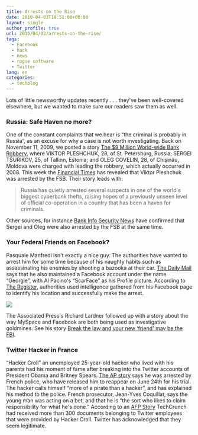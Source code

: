 ```yaml
---
title: Arrests on the Rise
date: 2010-04-03T18:51:00+00:00
layout: single
author_profile: true
url: 2010/04/03/arrests-on-the-rise/
tags:
  - Facebook
  - hack
  - news
  - rogue software
  - Twitter
lang: en
categories: 
  - techblog
---
```

Lots of little newsworthy updates recently . . . they've been well-covered elsewhere, but we wanted to make sure our readers saw them as well.

### Russia: Safe Haven no more?

One of the constant complaints that we hear is “the criminal is probably in Russia”, as an excuse for why a case is not worth investigating. Back on November 11, 2009, we posted a story [The $9 Million World-wide Bank Robbery](http://garwarner.blogspot.com/2009/11/9-million-world-wide-bank-robbery.html), where VIKTOR PLESHCHUK, 28, of St. Petersburg, Russia; SERGEI TŠURIKOV, 25, of Tallinn, Estonia; and OLEG COVELIN, 28, of Chişinău, Moldova were charged with leading the robbery, which actually occurred in 2008. This week the [Financial Times](http://www.ft.com/cms/s/0/04e59450-3552-11df-9cfb-00144feabdc0.html) has revealed that Viktor Pleshchuk was arrested by the FSB. Their story leads with:

> Russia has quietly arrested several suspects in one of the world's biggest cyberbank thefts, raising hopes of a previously unseen level of official co-operation in a country that has been a haven for criminals.

Other sources, for instance [Bank Info Security News](http://www.bankinfosecurity.com/articles.php?art_id=2331) have confirmed that Sergei and Oleg were also arrested by the FSB at the same time.

### Your Federal Friends on Facebook?

Pasquale Manfredi isn't exactly a nice guy. The authorities have wanted to arrest him for some time because of his naughty habits such as assassinating his enemies by shooting a bazooka at their car. [The Daily Mail](http://www.dailymail.co.uk/news/worldnews/article-1258369/Pasquale-Manfredi-Facebook-arrest-Mafia-hitman-Scarface-caught.html) says that he also maintained a Facebook account under the name “Georgie”, with Al Pacino's “ScarFace” as his Profile picture. According to [The Register](http://www.theregister.co.uk/2010/03/17/mafia_suspect_tracked_via_facebook/), authorities used intelligence gathered from his Facebook page to identify his location and successfully make the arrest.

[![](http://3.bp.blogspot.com/_vaUVXcmC3OI/S7eGISfoqGI/AAAAAAAABd8/X0DJeXinfnA/s400/article-1258369-08BDFAC1000005DC-846_468x329.jpg)](http://3.bp.blogspot.com/_vaUVXcmC3OI/S7eGISfoqGI/AAAAAAAABd8/X0DJeXinfnA/s1600-h/article-1258369-08BDFAC1000005DC-846_468x329.jpg)

The Associated Press's Richard Lardner followed up with a story about the way MySpace and Facebook are both being used as investigative goldmines. See his story [Break the law and your new ‘friend' may be the FBI](http://news.yahoo.com/s/ap/20100316/ap_on_go_ca_st_pe/us_feds_on_facebook).

### Twitter Hacker in France

“Hacker Croll” an unemployed 25-year-old hacker who lived with his parents had his moment of fame after breaking into the Twitter accounts of President Obama and Britney Spears. [The AP story](http://www.forbes.com/feeds/ap/2010/03/24/technology-eu-france-twitter-hacker_7462754.html?boxes=Homepagebusinessnews) says he was arrested by French police, who have released him to reappear on June 24th for his trial. The hacker calls himself “more of a pirate than a hacker”, and has explained his method to the police. French prosecutor, Jean-Yves Coquillat, says the young man was acting on a bet, and that he is “the sort who likes to claim responsibility for what he's done.” According to an [AFP Story](http://www.google.com/hostednews/afp/article/ALeqM5ih6sNjp-rSolFFTgPrdvxSZuUPRA) TechCrunch had received more than 300 documents belonging to Twitter employees that were provided by Hacker Croll. Twitter has acknowledged that they seem legitimate.
